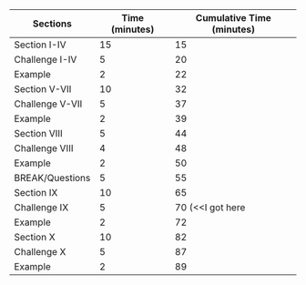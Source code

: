 | Sections        | Time (minutes) |  Cumulative Time (minutes) |
|-----------------|----------------|----------------------------|
| Section I-IV    |       15       |  15                        |
| Challenge I-IV  |        5       |  20                        |
| Example         |        2       |  22                        |
| Section V-VII   |       10       |  32                        |
| Challenge V-VII |        5       |  37                        |
| Example         |        2       |  39                        |
| Section VIII    |        5       |  44                        |
| Challenge VIII  |        4       |  48                        |
| Example         |        2       |  50                        |
| BREAK/Questions |        5       |  55                        |
| Section IX      |       10       |  65                        |
| Challenge IX    |        5       |  70 (<<I got here          |
| Example         |        2       |  72                        |
| Section  X      |       10       |  82                        |
| Challenge  X    |        5       |  87                        |
| Example         |        2       |  89                        |
